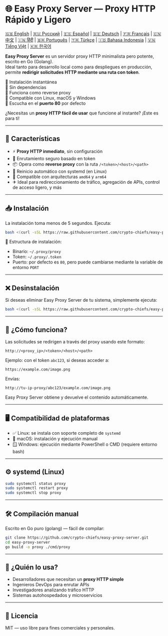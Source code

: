 
# 🌐 Easy Proxy Server — Proxy HTTP Rápido y Ligero

[🇬🇧 English](/README.md) | [🇷🇺 Русский](/doc/README.ru.md) | [🇪🇸 Español](/doc/README.es.md) | [🇩🇪 Deutsch](/doc/README.de.md) | [🇫🇷 Français](/doc/README.fr.md) | [🇨🇳 中文](/doc/README.zh.md) | [🇮🇳 हिंदी](/doc/README.hi.md) | [🇧🇷 Português](/doc/README.pt.md) | [🇹🇷 Türkçe](/doc/README.tr.md) | [🇮🇩 Bahasa Indonesia](/doc/README.id.md) | [🇻🇳 Tiếng Việt](/doc/README.vi.md) | [🇰🇷 한국어](/doc/README.ko.md)

**Easy Proxy Server** es un servidor proxy HTTP minimalista pero potente, escrito en Go (Golang).  
Ideal tanto para desarrollo local como para despliegues en producción, permite **redirigir solicitudes HTTP mediante una ruta con token**.

🔹 Instalación instantánea  
🔹 Sin dependencias  
🔹 Funciona como reverse proxy  
🔹 Compatible con Linux, macOS y Windows  
🔹 Escucha en el **puerto 80** por defecto

¿Necesitas un **proxy HTTP fácil de usar** que funcione al instante? ¡Este es para ti!

---

## 🚀 Características

- ⚡ **Proxy HTTP inmediato**, sin configuración
- 🔐 Enrutamiento seguro basado en token
- 📦 Opera como **reverse proxy** con la ruta `/<token>/<host>/<path>`
- 🔄 Reinicio automático con systemd (en Linux)
- 🧊 Compatible con arquitecturas `amd64` y `arm64`
- ✈ Ideal para redireccionamiento de tráfico, agregación de APIs, control de acceso ligero, y más

---

## 📥 Instalación

La instalación toma menos de 5 segundos. Ejecuta:

```bash
bash <(curl -sSL https://raw.githubusercontent.com/crypto-chiefs/easy-proxy-server/master/scripts/build.sh)
```

📂 Estructura de instalación:
- Binario: `~/.proxy/proxy`
- Token: `~/.proxy/.token`
- Puerto: por defecto es `80`, pero puede cambiarse mediante la variable de entorno `PORT`

---

## ❌ Desinstalación

Si deseas eliminar Easy Proxy Server de tu sistema, simplemente ejecuta:

```bash
bash <(curl -sSL https://raw.githubusercontent.com/crypto-chiefs/easy-proxy-server/master/scripts/uninstall.sh)
```

---

## 🧪 ¿Cómo funciona?

Las solicitudes se redirigen a través del proxy usando este formato:

```
http://<proxy_ip>/<token>/<host>/<path>
```

Ejemplo: con el token `abc123`, si deseas acceder a:

```
https://example.com/image.png
```

Envías:

```
http://tu-ip-proxy/abc123/example.com/image.png
```

Easy Proxy Server obtiene y devuelve el contenido automáticamente.

---

## 🖥 Compatibilidad de plataformas

- ✅ Linux: se instala con soporte completo de `systemd`
- 🍎 macOS: instalación y ejecución manual
- 🪟 Windows: ejecución mediante PowerShell o CMD (requiere entorno bash)

---

## ⚙️ systemd (Linux)

```bash
sudo systemctl status proxy
sudo systemctl restart proxy
sudo systemctl stop proxy
```

---

## 🛠 Compilación manual

Escrito en Go puro (golang) — fácil de compilar:

```bash
git clone https://github.com/crypto-chiefs/easy-proxy-server.git
cd easy-proxy-server
go build -o proxy ./cmd/proxy
```

---

## 💬 ¿Quién lo usa?

- Desarrolladores que necesitan un **proxy HTTP simple**
- Ingenieros DevOps para enrutar APIs
- Investigadores analizando tráfico HTTP
- Sistemas autohospedados y microservicios

---

## 📄 Licencia

MIT — uso libre para fines comerciales y personales.
